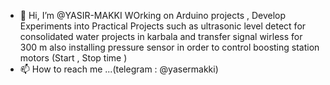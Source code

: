 - 👋 Hi, I’m @YASIR-MAKKI
WOrking on Arduino projects , Develop Experiments into Practical Projects 
such as ultrasonic level detect for consolidated water projects in karbala and transfer signal wirless for 300 m 
also installing pressure sensor in order to control boosting station motors (Start , Stop time ) 
- 📫 How to reach me ...(telegram : @yasermakki)

<!---
YASIR-MAKKI/YASIR-MAKKI is a ✨ special ✨ repository because its `README.md` (this file) appears on your GitHub profile.
You can click the Preview link to take a look at your changes.
--->
